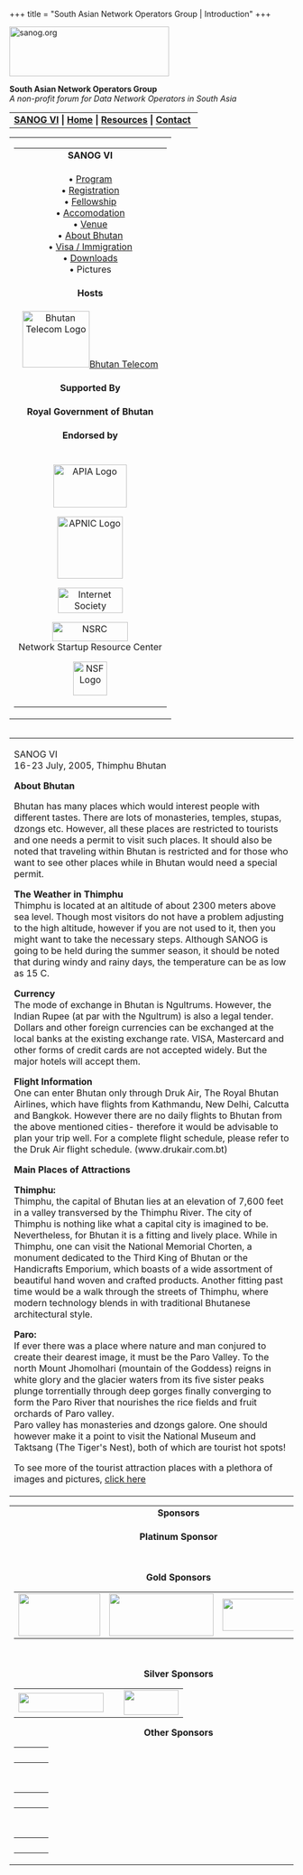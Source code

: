 +++
title = "South Asian Network Operators Group | Introduction"
+++

[<img src="../images/logo.jpg" width="283" height="88" alt="sanog.org" />](../index.html)

**South Asian Network Operators Group**  
*A non-profit forum for Data Network Operators in South Asia*

<table width="760" data-border="0" data-cellspacing="0" data-cellpadding="0">
<tbody>
<tr class="odd">
<td><strong><a href="index.html">SANOG VI</a></strong> <strong>| <a href="../index.html">Home</a> | <a href="../resources/index.html">Resources</a> | <a href="../contact.htm">Contact</a> </strong></td>
</tr>
</tbody>
</table>

<table width="99%" data-border="0" data-cellspacing="0" data-cellpadding="8">
<colgroup>
<col style="width: 100%" />
</colgroup>
<tbody>
<tr class="odd">
<td><table width="100%" data-border="0" data-cellspacing="2" data-cellpadding="0">
<colgroup>
<col style="width: 100%" />
</colgroup>
<tbody>
<tr class="odd">
<td style="text-align: center;"><strong>SANOG VI</strong></td>
</tr>
<tr class="even">
<td style="text-align: center;"><p>• <a href="program.htm">Program</a><br />
• <a href="registration.htm">Registration</a><br />
• <a href="fellowship.htm">Fellowship</a><br />
• <a href="accomodation.htm">Accomodation</a><br />
• <a href="venue.htm">Venue</a><br />
• <a href="country.htm">About Bhutan</a><br />
• <a href="visa.htm">Visa / Immigration</a><br />
• <a href="downloads.htm">Downloads</a><br />
• Pictures</p></td>
</tr>
<tr class="odd">
<td style="text-align: center;"><strong>Hosts</strong></td>
</tr>
<tr class="even">
<td style="text-align: center;"><div data-align="center">
<p><a href="http://www.telecom.net.bt/"><img src="images/telecomlogo.jpg" width="119" height="100" alt="Bhutan Telecom Logo" /></a><a href="http://www.telecom.net.bt/">Bhutan Telecom</a></p>
</div></td>
</tr>
<tr class="odd">
<td style="text-align: center;"><strong>Supported By</strong></td>
</tr>
<tr class="even">
<td style="text-align: center;"><p><strong>Royal Government of Bhutan</strong><br />
</p></td>
</tr>
<tr class="odd">
<td style="text-align: center;"><strong>Endorsed by</strong></td>
</tr>
<tr class="even">
<td style="text-align: center;"><p><br />
<a href="http://www.apia.org/"><img src="../sanog4/images/apialogo.gif" width="130" height="76" alt="APIA Logo" /></a></p>
<p><a href="http://www.apnic.net/"><img src="../sanog4/images/apniclogo.jpg" width="116" height="110" alt="APNIC Logo" /></a></p>
<p><a href="http://www.isoc.org/"><img src="../sanog4/images/isoc.gif" width="115" height="45" alt="Internet Society" /></a></p>
<p><a href="http://www.nsrc.org/"><img src="../sanog4/images/nsrc-logo.gif" width="134" height="34" alt="NSRC" /></a><br />
Network Startup Resource Center</p>
<p><a href="http://www.nsf.gov"><img src="../sanog4/images/nsf.gif" width="60" height="60" alt="NSF Logo" /></a></p></td>
</tr>
</tbody>
</table></td>
</tr>
</tbody>
</table>

<img src="../images/1pxt.gif" width="1" height="1" />

<table width="100%" data-border="0" data-cellspacing="0" data-cellpadding="10">
<colgroup>
<col style="width: 100%" />
</colgroup>
<tbody>
<tr class="odd">
<td><p>SANOG VI<br />
16-23 July, 2005, Thimphu Bhutan</p>
<p><strong>About Bhutan</strong></p>
<p>Bhutan has many places which would interest people with different tastes. There are lots of monasteries, temples, stupas, dzongs etc. However, all these places are restricted to tourists and one needs a permit to visit such places. It should also be noted that traveling within Bhutan is restricted and for those who want to see other places while in Bhutan would need a special permit.</p>
<p><strong>The Weather in Thimphu<br />
</strong>Thimphu is located at an altitude of about 2300 meters above sea level. Though most visitors do not have a problem adjusting to the high altitude, however if you are not used to it, then you might want to take the necessary steps. Although SANOG is going to be held during the summer season, it should be noted that during windy and rainy days, the temperature can be as low as 15 C.</p>
<p><strong>Currency<br />
</strong>The mode of exchange in Bhutan is Ngultrums. However, the Indian Rupee (at par with the Ngultrum) is also a legal tender. Dollars and other foreign currencies can be exchanged at the local banks at the existing exchange rate. VISA, Mastercard and other forms of credit cards are not accepted widely. But the major hotels will accept them.</p>
<p><strong>Flight Information<br />
</strong>One can enter Bhutan only through Druk Air, The Royal Bhutan Airlines, which have flights from Kathmandu, New Delhi, Calcutta and Bangkok. However there are no daily flights to Bhutan from the above mentioned cities- therefore it would be advisable to plan your trip well. For a complete flight schedule, please refer to the Druk Air flight schedule. (www.drukair.com.bt)</p>
<p><strong>Main Places of Attractions</strong></p>
<p><strong>Thimphu:<br />
</strong>Thimphu, the capital of Bhutan lies at an elevation of 7,600 feet in a valley transversed by the Thimphu River. The city of Thimphu is nothing like what a capital city is imagined to be. Nevertheless, for Bhutan it is a fitting and lively place. While in Thimphu, one can visit the National Memorial Chorten, a monument dedicated to the Third King of Bhutan or the Handicrafts Emporium, which boasts of a wide assortment of beautiful hand woven and crafted products. Another fitting past time would be a walk through the streets of Thimphu, where modern technology blends in with traditional Bhutanese architectural style.</p>
<p><strong>Paro:<br />
</strong>If ever there was a place where nature and man conjured to create their dearest image, it must be the Paro Valley. To the north Mount Jhomolhari (mountain of the Goddess) reigns in white glory and the glacier waters from its five sister peaks plunge torrentially through deep gorges finally converging to form the Paro River that nourishes the rice fields and fruit orchards of Paro valley.<br />
Paro valley has monasteries and dzongs galore. One should however make it a point to visit the National Museum and Taktsang (The Tiger's Nest), both of which are tourist hot spots!</p>
<p>To see more of the tourist attraction places with a plethora of images and pictures, <a href="http://www.druknet.bt/modules.php?name=Web_Links&amp;l_op=viewlink&amp;cid=7">click here</a></p></td>
</tr>
</tbody>
</table>

<table width="100%" data-border="0" data-cellspacing="0">
<colgroup>
<col style="width: 100%" />
</colgroup>
<tbody>
<tr class="odd">
<td style="text-align: center;"><strong>Sponsors</strong></td>
</tr>
<tr class="even">
<td style="text-align: center;"><div data-align="center">
<p><strong>Platinum Sponsor</strong></p>
<p> </p>
<p><strong>Gold Sponsors</strong></p>
<table width="569" data-border="0" data-cellspacing="1" data-cellpadding="0">
<tbody>
<tr class="odd">
<td><img src="images/midas_hlogo.jpg" width="145" height="75" /></td>
<td><img src="../sanog5/images/ciscologo.jpg" width="185" height="75" /></td>
<td><img src="images/loral%20skynet_logo.gif" width="206" height="57" /></td>
</tr>
</tbody>
</table>
<p> </p>
<p><strong>Silver Sponsors</strong></p>
<table>
<tbody>
<tr class="odd">
<td style="text-align: center;"><img src="../sanog4/images/juniper.GIF" width="151" height="34" /></td>
<td style="text-align: center;"> </td>
<td style="text-align: center;"><img src="images/pchlogo.jpg" width="97" height="44" /></td>
</tr>
</tbody>
</table>
<p><strong>Other Sponsors</strong></p>
<table>
<tbody>
<tr class="odd">
<td style="text-align: center;"> </td>
<td style="text-align: center;"> </td>
<td style="text-align: center;"> </td>
</tr>
</tbody>
</table>
<p> </p>
<table>
<tbody>
<tr class="odd">
<td style="text-align: center;"> </td>
<td style="text-align: center;"> </td>
<td style="text-align: center;"> </td>
</tr>
</tbody>
</table>
<p> </p>
<table>
<tbody>
<tr class="odd">
<td style="text-align: center;"> </td>
<td style="text-align: center;"> </td>
<td style="text-align: center;"> </td>
</tr>
</tbody>
</table>
</div></td>
</tr>
</tbody>
</table>
